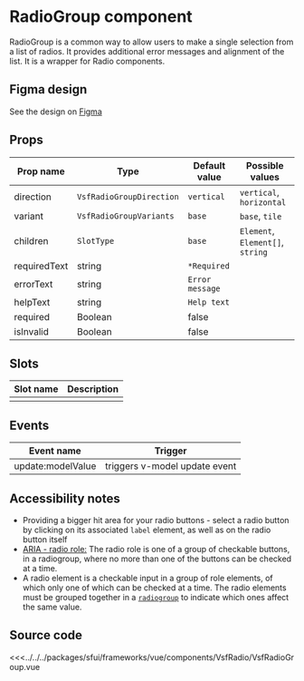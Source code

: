 # RadioGroup component

RadioGroup is a common way to allow users to make a single selection from a list of radios. It provides additional error messages and alignment of the list. It is a wrapper for Radio components.

<Generate />

## Figma design

See the design on [Figma](https://www.figma.com/file/CWOkbpne0tDpSenT4ZEUTQ/%F0%9F%9B%A0-SFUI-2.0-%7C-Development?node-id=9533%3A21244)

## Props

| Prop name    | Type                      | Default value   | Possible values                  |
|--------------|---------------------------|-----------------|----------------------------------|
| direction    | `VsfRadioGroupDirection`  | `vertical`      | `vertical`, `horizontal`         |
| variant      | `VsfRadioGroupVariants`   | `base`          | `base`, `tile`                   |
| children     | `SlotType`                | `base`          | `Element`, `Element[]`, `string` |
| requiredText | string                    | `*Required`     |                                  |
| errorText    | string                    | `Error message` |                                  |
| helpText     | string                    | `Help text`     |                                  |
| required     | Boolean                   | false           |                                  |
| isInvalid    | Boolean                   | false           |                                  |

## Slots

| Slot name |            Description            |
| --------- | :-------------------------------: |
|           |                                   |

## Events

| Event name        |            Trigger             |
| ----------------- | :----------------------------: |
| update:modelValue | triggers v-model update event  |

## Accessibility notes

- Providing a bigger hit area for your radio buttons - select a radio button by clicking on its associated `label` element, as well as on the radio button itself
- [ARIA - radio role:](https://developer.mozilla.org/en-US/docs/Web/Accessibility/ARIA/Roles/radio_role) The radio role is one of a group of checkable buttons, in a radiogroup, where no more than one of the buttons can be checked at a time.
- A radio element is a checkable input in a group of role elements, of which only one of which can be checked at a time. The radio elements must be grouped together in a [`radiogroup`](https://developer.mozilla.org/en-US/docs/Web/Accessibility/ARIA/Roles/radiogroup_role) to indicate which ones affect the same value.
## Source code



<<<../../../packages/sfui/frameworks/vue/components/VsfRadio/VsfRadioGroup.vue




